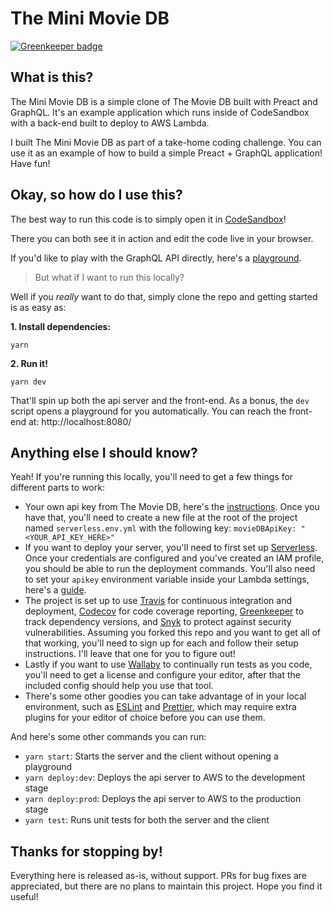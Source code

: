# The Mini Movie DB

[![Greenkeeper badge](https://badges.greenkeeper.io/Saeris/mini-movie-db.svg)](https://greenkeeper.io/)

## What is this?

The Mini Movie DB is a simple clone of The Movie DB built with Preact and GraphQL. It's an example application which runs inside of CodeSandbox with a back-end built to deploy to AWS Lambda.

I built The Mini Movie DB as part of a take-home coding challenge. You can use it as an example of how to build a simple Preact + GraphQL application! Have fun!

## Okay, so how do I use this?

The best way to run this code is to simply open it in [CodeSandbox](https://codesandbox.io/s/github/Saeris/mini-movie-db)!

There you can both see it in action and edit the code live in your browser.

If you'd like to play with the GraphQL API directly, here's a [playground](https://y1bhafunj0.execute-api.us-west-2.amazonaws.com/prod/graphql).

> But what if I want to run this locally?

Well if you *really* want to do that, simply clone the repo and getting started is as easy as:

**1. Install dependencies:**
```shell
yarn
```
**2. Run it!**
```shell
yarn dev
```

That'll spin up both the api server and the front-end. As a bonus, the `dev` script opens a playground for you automatically. You can reach the front-end at: http://localhost:8080/

## Anything else I should know?

Yeah! If you're running this locally, you'll need to get a few things for different parts to work:

- Your own api key from The Movie DB, here's the [instructions](https://developers.themoviedb.org/3/getting-started/introduction). Once you have that, you'll need to create a new file at the root of the project named `serverless.env.yml` with the following key: `movieDBApiKey: "<YOUR_API_KEY_HERE>"`
- If you want to deploy your server, you'll need to first set up [Serverless](https://serverless.com/framework/docs/providers/aws/guide/installation/). Once your credentials are configured and you've created an IAM profile, you should be able to run the deployment commands. You'll also need to set your `apikey` environment variable inside your Lambda settings, here's a [guide](https://docs.aws.amazon.com/lambda/latest/dg/env_variables.html).
- The project is set up to use [Travis](https://travis-ci.org/) for continuous integration and deployment, [Codecov](https://codecov.io/) for code coverage reporting, [Greenkeeper](https://greenkeeper.io/) to track dependency versions, and [Snyk](https://snyk.io/org/saeris/) to protect against security vulnerabilities. Assuming you forked this repo and you want to get all of that working, you'll need to sign up for each and follow their setup instructions. I'll leave that one for you to figure out!
- Lastly if you want to use [Wallaby](https://wallabyjs.com/) to continually run tests as you code, you'll need to get a license and configure your editor, after that the included config should help you use that tool.
- There's some other goodies you can take advantage of in your local environment, such as [ESLint](https://eslint.org/) and [Prettier](https://prettier.io/), which may require extra plugins for your editor of choice before you can use them.

And here's some other commands you can run:

- `yarn start`: Starts the server and the client without opening a playground
- `yarn deploy:dev`: Deploys the api server to AWS to the development stage
- `yarn deploy:prod`: Deploys the api server to AWS to the production stage
- `yarn test`: Runs unit tests for both the server and the client

## Thanks for stopping by!

Everything here is released as-is, without support. PRs for bug fixes are appreciated, but there are no plans to maintain this project. Hope you find it useful!
